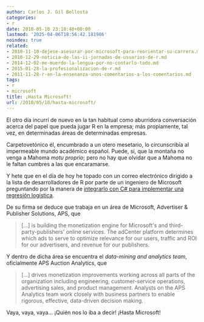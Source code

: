 ```yaml
---
author: Carlos J. Gil Bellosta
categories:
- r
date: 2010-05-10 23:10:48+00:00
lastmod: '2025-04-06T18:56:42.181986'
noindex: true
related:
- 2010-11-10-dejese-asesorar-por-microsoft-para-reorientar-su-carrera.md
- 2010-12-29-noticia-de-las-ii-jornadas-de-usuarios-de-r.md
- 2014-12-02-me-muerdo-la-lengua-por-no-contarlo-todo.md
- 2015-01-28-la-profesionalizacion-de-r.md
- 2011-11-28-r-en-la-ensenanza-unos-comentarios-a-los-comentarios.md
tags:
- r
- microsoft
title: ¡Hasta Microsoft!
url: /2010/05/10/hasta-microsoft/
---
```


El otro día incurrí de nuevo en la tan habitual como aburridora conversación acerca del papel que pueda jugar R en la empresa; más propiamente, tal vez, en determinadas áreas de determinadas empresas.

Carpetovetónico él, encumbrado a un otero mesetario, lo circunscribía al impermeable mundo académico español. Puede, sí, que la montaña no venga a Mahoma _motu proprio_; pero no hay que olvidar que a Mahoma no le faltan cumbres a las que encaramarse.

Y hete que en el día de hoy he topado con un correo electrónico dirigido a la lista de desarrolladores de R por parte de un ingeniero de Microsoft preguntando por la manera de [integrarlo con C# para implementar una regresión logística](http://tolstoy.newcastle.edu.au/R/e10/devel/10/05/0327.html).

De su firma se deduce que trabaja en un área de Microsoft, Advertiser & Publisher Solutions, APS, que

>[...] is building the monetization engine for Microsoft's and third-party-publishers' online services. The adCenter platform determines which ads to serve to optimize relevance for our users, traffic and ROI for our advertisers, and revenue for our publishers.

Y dentro de dicha área se encuentra el _data-mining and analytics team_, oficialmente APS Auction Analytics, que

>[...] drives monetization improvements working across all parts of the organization including engineering, customer-service operations, advertising sales, and product management. Analysts on the APS Analytics team work closely with business partners to enable rigorous, effective, data-driven decision making.

Vaya, vaya, vaya... ¡Quién nos lo iba a decir! ¡Hasta Microsoft!